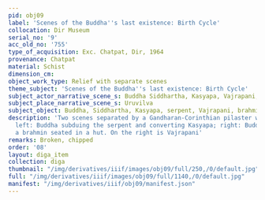 ```yaml
---
pid: obj09
label: 'Scenes of the Buddha''s last existence: Birth Cycle'
collocation: Dir Museum
serial_no: '9'
acc_old_no: '755'
type_of_acquisition: Exc. Chatpat, Dir, 1964
provenance: Chatpat
material: Schist
dimension_cm: 
object_work_type: Relief with separate scenes
theme_subject: 'Scenes of the Buddha''s last existence: Birth Cycle'
subject_actor_narrative_scene_s: Buddha Siddhartha, Kasyapa, Vajrapani, brahmin
subject_place_narrative_scene_s: Uruvilva
subject_object: Buddha, Siddhartha, Kasyapa, serpent, Vajrapani, brahmin
description: 'Two scenes separated by a Gandharan-Corinthian pilaster with modillion;
  left: Buddha subduing the serpent and converting Kasyapa; right: Buddha meeting
  a brahmin seated in a hut. On the right is Vajrapani'
remarks: Broken, chipped
order: '08'
layout: diga_item
collection: diga
thumbnail: "/img/derivatives/iiif/images/obj09/full/250,/0/default.jpg"
full: "/img/derivatives/iiif/images/obj09/full/1140,/0/default.jpg"
manifest: "/img/derivatives/iiif/obj09/manifest.json"
---
```

